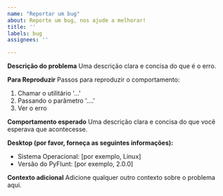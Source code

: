 ```yaml
---
name: "Reportar um bug"
about: Reporte um bug, nos ajude a melhorar!
title: ''
labels: bug
assignees: ''

---
```


**Descrição do problema**
Uma descrição clara e concisa do que é o erro.

**Para Reproduzir**
Passos para reproduzir o comportamento:
1. Chamar o utilitário '...'
2. Passando o parâmetro '....'
3. Ver o erro

**Comportamento esperado**
Uma descrição clara e concisa do que você esperava que acontecesse.

**Desktop (por favor, forneça as seguintes informações):**
 - Sistema Operacional: [por exemplo, Linux]
 - Versão do PyFlunt: [por exemplo, 2.0.0]

**Contexto adicional**
Adicione qualquer outro contexto sobre o problema aqui.
